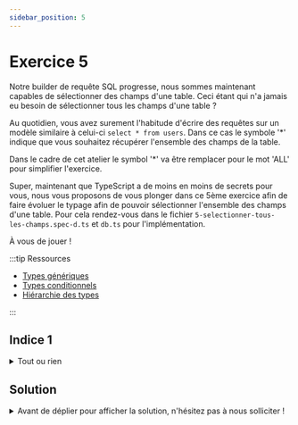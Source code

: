 ```yaml
---
sidebar_position: 5
---
```


# Exercice 5

Notre builder de requête SQL progresse, nous sommes maintenant capables de sélectionner des champs d'une table. Ceci étant qui n'a jamais eu besoin de sélectionner tous les champs d'une table ?

Au quotidien, vous avez surement l'habitude d'écrire des requêtes sur un modèle similaire à celui-ci `select * from users`. Dans ce cas le symbole '\*' indique que vous souhaitez récupérer l'ensemble des champs de la table.

Dans le cadre de cet atelier le symbol '\*' va être remplacer pour le mot 'ALL' pour simplifier l'exercice.

Super, maintenant que TypeScript a de moins en moins de secrets pour vous, nous vous proposons de vous plonger dans ce 5ème exercice afin de faire évoluer le typage afin de pouvoir sélectionner l'ensemble des champs d'une table. Pour cela rendez-vous dans le fichier `5-selectionner-tous-les-champs.spec-d.ts` et `db.ts` pour l'implémentation.

À vous de jouer !

:::tip Ressources

- [Types génériques](../typescript/generic.md)
- [Types conditionnels](../typescript/conditional-types.md)
- [Hiérarchie des types](../typescript/type-hierarchy.md)

:::

## Indice 1

<details>
  <summary>Tout ou rien</summary>
  
  On peut réemployer ici le contexte de **sélection** sur une **table** _donnée_. Par contre `selectAll` n'enrichira pas la clé `_fields` du contexte avec un tableau de noms de champs, mais avec le mot-clé `ALL`. Dans ce cas, il faut dire au compilateur d'inférer le type le plus précis possible à partir de cette expression (i.e. le type littéral `ALL`).

</details>

## Solution

<details>
  <summary>Avant de déplier pour afficher la solution, n'hésitez pas à nous solliciter ! </summary>

    ```ts
    export const selectAll = <Ctx extends AnySelectableContext>(ctx: Ctx) => ({
      ...ctx,
      _fields: "ALL" as const,
    });
    ```

</details>
